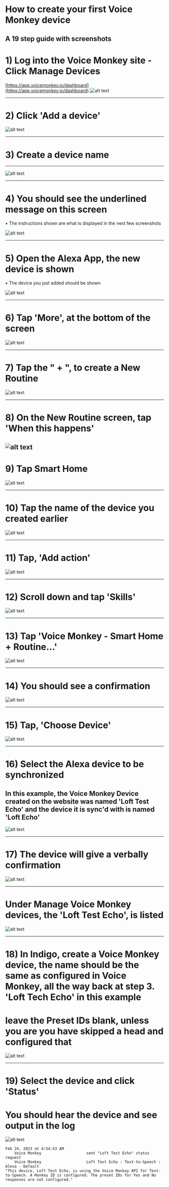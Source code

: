 # How to create your first Voice Monkey device

## A 19 step guide with screenshots

# 1) Log into the Voice Monkey site - Click Manage Devices

[https://app.voicemonkey.io/dashboard](https://app.voicemonkey.io/dashboard)
![alt text](https://github.com/anyone2/another-test/blob/main/screenshots/Create%20a%20Device/01-Voice%20Monkey%20Website.jpeg)

---

# 2) Click 'Add a device'

![alt text](https://github.com/anyone2/another-test/blob/main/screenshots/Create%20a%20Device/02-Voice%20Monkey%20Website.jpeg)

---

# 3) Create a device name

---

![alt text](https://github.com/anyone2/another-test/blob/main/screenshots/Create%20a%20Device/03-Voice%20Monkey%20Website.jpeg)

---

# 4) You should see the underlined message on this screen
▪ The instructions shown are what is displayed in the next few screenshots

![alt text](https://github.com/anyone2/another-test/blob/main/screenshots/Create%20a%20Device/04-Voice%20Monkey%20Website.jpeg)

---

# 5) Open the Alexa App, the new device is shown 
▪ The device you just added should be shown

![alt text](https://github.com/anyone2/another-test/blob/main/screenshots/Create%20a%20Device/05-Alexa%20app%20-%20Loft%20Test%20Echo%20connected.jpeg)

---

# 6) Tap 'More', at the bottom of the screen

![alt text](https://github.com/anyone2/another-test/blob/main/screenshots/Create%20a%20Device/06-Alexa%20app%20-%20select%20'More'.jpeg)

---

# 7) Tap the " + ", to create a New Routine

![alt text](https://github.com/anyone2/another-test/blob/main/screenshots/Create%20a%20Device/07-Alexa%20app%20-%20click%20plus%20'%2B'%20sign.jpeg)

---

# 8) On the New Routine screen, tap 'When this happens'

![alt text](https://github.com/anyone2/another-test/blob/main/screenshots/Create%20a%20Device/08-Alexa%20app%20-%20New%20Routine%20-%20Blank.jpeg)
---

# 9) Tap Smart Home

![alt text](https://github.com/anyone2/another-test/blob/main/screenshots/Create%20a%20Device/09-Alexa%20app%20-%20now%20click%20-%20Smart%20Home.jpeg)

---

# 10) Tap the name of the device you created earlier

![alt text](https://github.com/anyone2/another-test/blob/main/screenshots/Create%20a%20Device/10-Alexa%20app%20-%20select%20the%20device%20you%20create%20on%20the%20voicemonkey%20site.jpeg)

---

# 11) Tap, 'Add action'

![alt text](https://github.com/anyone2/another-test/blob/main/screenshots/Create%20a%20Device/11-Alexa%20app%20-%20click%20Add%20action.jpeg)

---

# 12) Scroll down and tap 'Skills'

![alt text](https://github.com/anyone2/another-test/blob/main/screenshots/Create%20a%20Device/12-Alexa%20app%20-%20click%20Skills.jpeg)

---

# 13) Tap 'Voice Monkey - Smart Home + Routine...'

![alt text](https://github.com/anyone2/another-test/blob/main/screenshots/Create%20a%20Device/13-Alexa%20app%20-%20select%20Voice%20Monkey%20-%20Smart%20Home.jpeg)

---


# 14) You should see a confirmation

![alt text](https://github.com/anyone2/another-test/blob/main/screenshots/Create%20a%20Device/14-Alexa%20app%20-%20Confirmation.jpeg)

---

# 15) Tap, 'Choose Device'

![alt text](https://github.com/anyone2/another-test/blob/main/screenshots/Create%20a%20Device/15-Alexa%20App%20-%20now%20click%20-%20Add%20device.jpeg)

---

# 16) Select the Alexa device to be synchronized
## In this example, the Voice Monkey Device created on the website was named 'Loft Test Echo' and the device it is sync'd with is named 'Loft Echo'

![alt text](https://github.com/anyone2/another-test/blob/main/screenshots/Create%20a%20Device/16-Alexa%20app%20-%20select%20the%20device%20you%20want%20to%20sync%20with%20Voice%20Monkey.jpeg)

---

# 17) The device will give a verbally confirmation

![alt text](https://github.com/anyone2/another-test/blob/main/screenshots/Create%20a%20Device/17-Voice%20Monkey%20Website.jpeg)

---

# Under Manage Voice Monkey devices, the 'Loft Test Echo', is listed

![alt text](https://github.com/anyone2/IndigoPlugin-Voice-Monkey/blob/main/Screenshots/Yes%20or%20No%20Questions/11-VM%20-%20Manage%20Monkeys.jpg)

---
# 18) In Indigo, create a Voice Monkey device, the name should be the same as configured in Voice Monkey, all the way back at step 3. 'Loft Tech Echo' in this example
# leave the Preset IDs blank, unless you are you have skipped a head and configured that
![alt text](https://github.com/anyone2/IndigoPlugin-Voice-Monkey/blob/main/Screenshots/Create%20a%20Device/18-Indigo%20-%20Create%20a%20Device.jpeg)

---

# 19) Select the device and click 'Status'
# You should hear the device and see output in the log

![alt text](https://github.com/anyone2/IndigoPlugin-Voice-Monkey/blob/main/Screenshots/Create%20a%20Device/19-Indigo%20-%20Device%20shown%20-%20Click%20Status.jpg)

	Feb 24, 2023 at 4:54:43 AM
   		Voice Monkey                    sent "Loft Test Echo" status request
   		Voice Monkey                    Loft Test Echo : Text-to-Speech : Alexa - Default
	"This device, Loft Test Echo, is using the Voice Monkey API for Text-to-Speech. A Monkey ID is configured. The preset IDs for Yes and No responses are not configured."